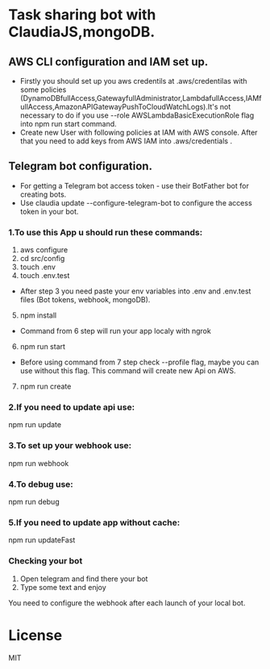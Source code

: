 
# Task sharing bot with ClaudiaJS,mongoDB.

## AWS CLI configuration and IAM set up.
- Firstly you should set up you aws credentils at .aws/credentilas with some policies
(DynamoDBfullAccess,GatewayfullAdministrator,LambdafullAccess,IAMfullAccess,AmazonAPIGatewayPushToCloudWatchLogs).It's not necessary to do if you use --role AWSLambdaBasicExecutionRole flag into npm run start command.
- Create new User with following policies at IAM with AWS console. After that you need to add keys from AWS IAM into .aws/credentials .

## Telegram bot configuration.
- For getting a Telegram bot access token - use their BotFather bot for creating bots.
- Use claudia update --configure-telegram-bot to configure the access token in your bot.

### 1.To use this App u should run these commands:
1) aws configure
2) cd src/config
3) touch .env
4) touch .env.test
- After step 3 you need paste your env variables into .env and .env.test files (Bot tokens, webhook, mongoDB).
5) npm install
- Command from 6 step will run your app localy with ngrok
6) npm run start 
- Before using command from 7 step check --profile flag, maybe you can use without this flag. This command will create new Api on AWS. 
7) npm run create

### 2.If you need to update api use:
 npm run update

### 3.To set up your webhook use:
 npm run webhook

### 4.To debug use:
 npm run debug

### 5.If you need to update app without cache:
 npm run updateFast


### Checking your bot
1) Open telegram and find there your bot
2) Type some text and enjoy

You need to configure the webhook after each launch of your local bot.


# License

MIT